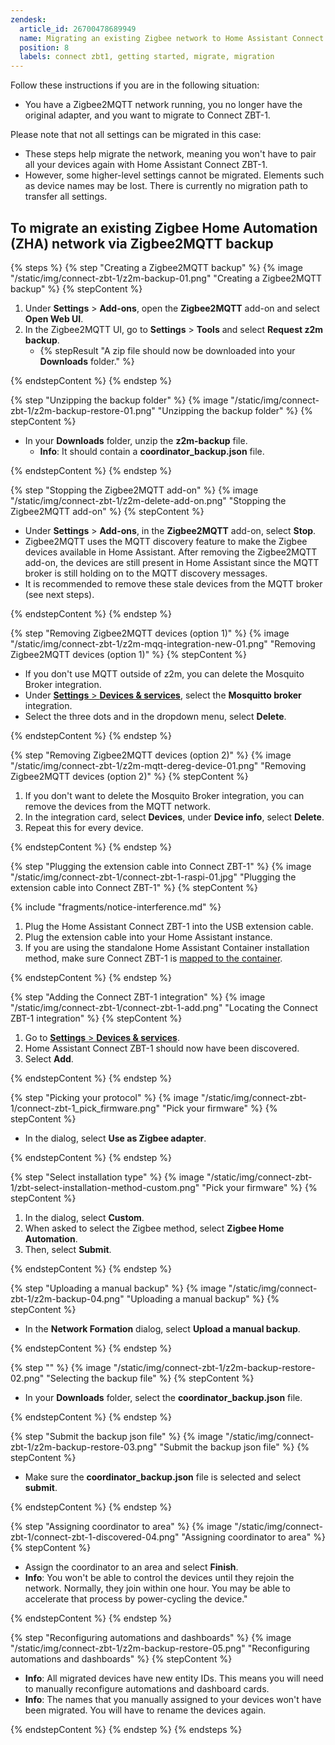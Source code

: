 ```yaml
---
zendesk:
  article_id: 26700478689949
  name: Migrating an existing Zigbee network to Home Assistant Connect ZBT-1 via Zigbee2MQTT backup
  position: 8
  labels: connect zbt1, getting started, migrate, migration
---
```



Follow these instructions if you are in the following situation:

- You have a Zigbee2MQTT network running, you no longer have the original adapter, and you want to migrate to Connect ZBT-1.

Please note that not all settings can be migrated in this case:

- These steps help migrate the network, meaning you won't have to pair all your devices again with Home Assistant Connect ZBT-1.
- However, some higher-level settings cannot be migrated. Elements such as device names may be lost. There is currently no migration path to transfer all settings.

## To migrate an existing Zigbee Home Automation (ZHA) network via Zigbee2MQTT backup

{% steps %}
{% step "Creating a Zigbee2MQTT backup" %}
{% image "/static/img/connect-zbt-1/z2m-backup-01.png" "Creating a Zigbee2MQTT backup" %}
{% stepContent %}

1. Under **Settings** > **Add-ons**, open the **Zigbee2MQTT** add-on and select **Open Web UI**.
2. In the Zigbee2MQTT UI, go to **Settings** > **Tools** and select **Request z2m backup**.
   - {% stepResult "A zip file should now be downloaded into your **Downloads** folder." %}

{% endstepContent %}
{% endstep %}

{% step "Unzipping the backup folder" %}
{% image "/static/img/connect-zbt-1/z2m-backup-restore-01.png" "Unzipping the backup folder" %}
{% stepContent %}

- In your **Downloads** folder, unzip the **z2m-backup** file.
  - **Info**: It should contain a **coordinator_backup.json** file.

{% endstepContent %}
{% endstep %}

{% step "Stopping the Zigbee2MQTT add-on" %}
{% image "/static/img/connect-zbt-1/z2m-delete-add-on.png" "Stopping the Zigbee2MQTT add-on" %}
{% stepContent %}

- Under **Settings** > **Add-ons**, in the **Zigbee2MQTT** add-on, select **Stop**.
- Zigbee2MQTT uses the MQTT discovery feature to make the Zigbee devices available in Home Assistant. After removing the Zigbee2MQTT add-on, the devices are still present in Home Assistant since the MQTT broker is still holding on to the MQTT discovery messages.
- It is recommended to remove these stale devices from the MQTT broker (see next steps).

{% endstepContent %}
{% endstep %}

{% step "Removing Zigbee2MQTT devices (option 1)" %}
{% image "/static/img/connect-zbt-1/z2m-mqq-integration-new-01.png" "Removing Zigbee2MQTT devices (option 1)" %}
{% stepContent %}

- If you don't use MQTT outside of z2m, you can delete the Mosquito Broker integration.
- Under [**Settings** > **Devices & services**](https://my.home-assistant.io/redirect/integrations/), select the **Mosquitto broker** integration.
- Select the three dots and in the dropdown menu, select **Delete**.

{% endstepContent %}
{% endstep %}

{% step "Removing Zigbee2MQTT devices (option 2)" %}
{% image "/static/img/connect-zbt-1/z2m-mqtt-dereg-device-01.png" "Removing Zigbee2MQTT devices (option 2)" %}
{% stepContent %}

1. If you don't want to delete the Mosquito Broker integration, you can remove the devices from the MQTT network.
2. In the integration card, select **Devices**, under **Device info**, select **Delete**.
3. Repeat this for every device.

{% endstepContent %}
{% endstep %}

{% step "Plugging the extension cable into Connect ZBT-1" %}
{% image "/static/img/connect-zbt-1/connect-zbt-1-raspi-01.jpg" "Plugging the extension cable into Connect ZBT-1" %}
{% stepContent %}

{% include "fragments/notice-interference.md" %}

1. Plug the Home Assistant Connect ZBT-1 into the USB extension cable.
2. Plug the extension cable into your Home Assistant instance.
3. If you are using the standalone Home Assistant Container installation method, make sure Connect ZBT-1 is [mapped to the container](https://www.home-assistant.io/installation/linux#exposing-devices).

{% endstepContent %}
{% endstep %}

{% step "Adding the Connect ZBT-1 integration" %}
{% image "/static/img/connect-zbt-1/connect-zbt-1-add.png" "Locating the Connect ZBT-1 integration" %}
{% stepContent %}

1. Go to [**Settings** > **Devices & services**](https://my.home-assistant.io/redirect/integrations/).
2. Home Assistant Connect ZBT-1 should now have been discovered.
3. Select **Add**.

{% endstepContent %}
{% endstep %}

{% step "Picking your protocol" %}
{% image "/static/img/connect-zbt-1/connect-zbt-1_pick_firmware.png" "Pick your firmware" %}
{% stepContent %}

- In the dialog, select **Use as Zigbee adapter**.

{% endstepContent %}
{% endstep %}

{% step "Select installation type" %}
{% image "/static/img/connect-zbt-1/zbt-select-installation-method-custom.png" "Pick your firmware" %}
{% stepContent %}

1. In the dialog, select **Custom**.
2. When asked to select the Zigbee method, select **Zigbee Home Automation**.
3. Then, select **Submit**.

{% endstepContent %}
{% endstep %}

{% step "Uploading a manual backup" %}
{% image "/static/img/connect-zbt-1/z2m-backup-04.png" "Uploading a manual backup" %}
{% stepContent %}

- In the **Network Formation** dialog, select **Upload a manual backup**.

{% endstepContent %}
{% endstep %}

{% step "" %}
{% image "/static/img/connect-zbt-1/z2m-backup-restore-02.png" "Selecting the backup file" %}
{% stepContent %}

- In your **Downloads** folder, select the **coordinator_backup.json** file.

{% endstepContent %}
{% endstep %}

{% step "Submit the backup json file" %}
{% image "/static/img/connect-zbt-1/z2m-backup-restore-03.png" "Submit the backup json file" %}
{% stepContent %}

- Make sure the **coordinator_backup.json** file is selected and select **submit**.

{% endstepContent %}
{% endstep %}

{% step "Assigning coordinator to area" %}
{% image "/static/img/connect-zbt-1/connect-zbt-1-discovered-04.png" "Assigning coordinator to area" %}
{% stepContent %}

- Assign the coordinator to an area and select **Finish**.
- **Info**: You won't be able to control the devices until they rejoin the network. Normally, they join within one hour. You may be able to accelerate that process by power-cycling the device."

{% endstepContent %}
{% endstep %}

{% step "Reconfiguring automations and dashboards" %}
{% image "/static/img/connect-zbt-1/z2m-backup-restore-05.png" "Reconfiguring automations and dashboards" %}
{% stepContent %}

- **Info**: All migrated devices have new entity IDs. This means you will need to manually reconfigure automations and dashboard cards.
- **Info**: The names that you manually assigned to your devices won't have been migrated. You will have to rename the devices again.

{% endstepContent %}
{% endstep %}
{% endsteps %}
